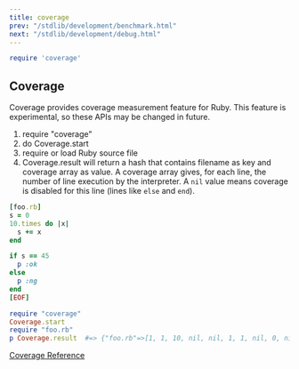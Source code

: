 ```yaml
---
title: coverage
prev: "/stdlib/development/benchmark.html"
next: "/stdlib/development/debug.html"
---
```



```ruby
require 'coverage'
```

## Coverage[](#coverage)

Coverage provides coverage measurement feature for Ruby. This feature is experimental, so these APIs may be changed in future.

1.  require "coverage"
2.  do Coverage.start
3.  require or load Ruby source file
4.  Coverage.result will return a hash that contains filename as key and coverage array as value. A coverage array gives, for each line, the number of line execution by the interpreter. A `nil` value means coverage is disabled for this line (lines like `else` and `end`).


```ruby
[foo.rb]
s = 0
10.times do |x|
  s += x
end

if s == 45
  p :ok
else
  p :ng
end
[EOF]

require "coverage"
Coverage.start
require "foo.rb"
p Coverage.result  #=> {"foo.rb"=>[1, 1, 10, nil, nil, 1, 1, nil, 0, nil]}
```

<a href='https://ruby-doc.org/stdlib-2.7.0/libdoc/coverage/rdoc/Coverage.html' class='ruby-doc remote' target='_blank'>Coverage Reference</a>


